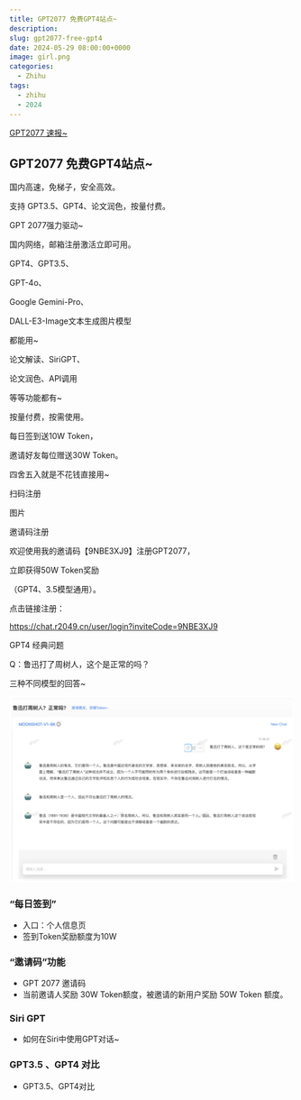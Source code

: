 ```yaml
---
title: GPT2077 免费GPT4站点~
description: 
slug: gpt2077-free-gpt4
date: 2024-05-29 08:00:00+0000
image: girl.png
categories:
  - Zhihu
tags:
  - zhihu
  - 2024
---
```


[GPT2077 速报~](https://zzqkhoj77w.feishu.cn/docx/Oj2TdG9pHoWCJhxgq0ycYTVqnMf)

## GPT2077 免费GPT4站点~

国内高速，免梯子，安全高效。

支持 GPT3.5、GPT4、论文润色，按量付费。

GPT 2077强力驱动~


国内网络，邮箱注册激活立即可用。

GPT4、GPT3.5、

GPT-4o、

Google Gemini-Pro、

DALL-E3-Image文本生成图片模型 

都能用~



论文解读、SiriGPT、

论文润色、API调用



等等功能都有~

按量付费，按需使用。



每日签到送10W Token，

邀请好友每位赠送30W Token。

四舍五入就是不花钱直接用~

扫码注册

图片



邀请码注册

欢迎使用我的邀请码【9NBE3XJ9】注册GPT2077，

立即获得50W Token奖励

（GPT4、3.5模型通用）。

点击链接注册：

https://chat.r2049.cn/user/login?inviteCode=9NBE3XJ9

GPT4 经典问题

Q：鲁迅打了周树人，这个是正常的吗？

三种不同模型的回答~

![](./luxun.png)


### “每日签到”

- 入口：个人信息页
- 签到Token奖励额度为10W

### “邀请码”功能
- GPT 2077 邀请码
- 当前邀请人奖励 30W Token额度，被邀请的新用户奖励 50W Token 额度。

### Siri GPT

- 如何在Siri中使用GPT对话~

### GPT3.5 、GPT4 对比
- GPT3.5、GPT4对比